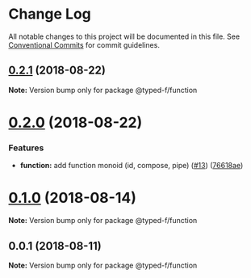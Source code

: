 # Change Log

All notable changes to this project will be documented in this file.
See [Conventional Commits](https://conventionalcommits.org) for commit guidelines.

<a name="0.2.1"></a>
## [0.2.1](https://github.com/Ailrun/typed-f/compare/v0.2.0...v0.2.1) (2018-08-22)

**Note:** Version bump only for package @typed-f/function





<a name="0.2.0"></a>
# [0.2.0](https://github.com/Ailrun/typed-f/compare/v0.1.0...v0.2.0) (2018-08-22)


### Features

* **function:** add function monoid (id, compose, pipe) ([#13](https://github.com/Ailrun/typed-f/issues/13)) ([76618ae](https://github.com/Ailrun/typed-f/commit/76618ae))





<a name="0.1.0"></a>
# [0.1.0](https://github.com/Ailrun/typed-f/compare/v0.0.1...v0.1.0) (2018-08-14)

**Note:** Version bump only for package @typed-f/function





<a name="0.0.1"></a>
## 0.0.1 (2018-08-11)

**Note:** Version bump only for package @typed-f/function
